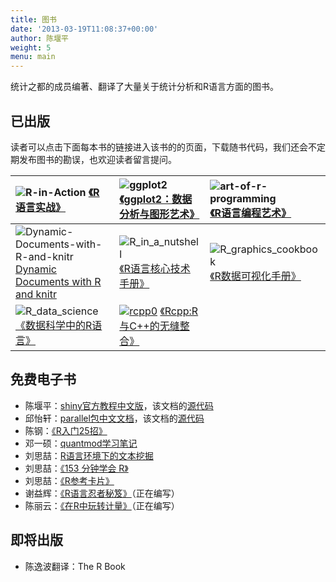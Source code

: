```yaml
---
title: 图书
date: '2013-03-19T11:08:37+00:00'
author: 陈堰平
weight: 5
menu: main
---
```



统计之都的成员编著、翻译了大量关于统计分析和R语言方面的图书。

## 已出版

读者可以点击下面每本书的链接进入该书的的页面，下载随书代码，我们还会不定期发布图书的勘误，也欢迎读者留言提问。

|![R-in-Action](https://cos.name/wp-content/uploads/2013/03/r-in-action-small.jpg) [《R语言实战》](/2013/03/r-in-action/ "《R语言实战》")                                                                                                           |![ggplot2](https://cos.name/wp-content/uploads/2013/05/ggplot2-212x300.jpg) [《ggplot2：数据分析与图形艺术》](/2013/05/ggplot2/ "《ggplot2：数据分析与图形艺术》")                                      |![art-of-r-programming](https://cos.name/wp-content/uploads/2013/05/art-of-r-small.jpg) [《R语言编程艺术》](/2013/05/the-art-r-programming/ "《R语言编程艺术》")                        |
|:--------------------------------------------------------------------------------------------------------------------------------------------------------------------------------------------------------------------------------------------------|:-------------------------------------------------------------------------------------------------------------------------------------------------------------------------------------------------------|:---------------------------------------------------------------------------------------------------------------------------------------------------------------------------------------|
|![Dynamic-Documents-with-R-and-knitr](http://images.tandf.co.uk/common/jackets/crclarge/978148220/9781482203530.jpg) [Dynamic Documents with R and knitr](http://www.crcpress.com/product/isbn/9781482203530 "Dynamic Documents with R and knitr") |![R_in_a_nutshell](https://cos.name/wp-content/uploads/2013/03/R_in_a_nutshell.jpg)[《R语言核心技术手册》](http://www.oreilly.com.cn/index.php?func=book&isbn=978-7-121-23786-7)                        |![R_graphics_cookbook](https://cos.name/wp-content/uploads/2013/03/R_graphics_cookbook.png) [《R数据可视化手册》](http://www.oreilly.com.cn/index.php?func=book&isbn=978-7-115-34227-0) |
|![R_data_science](https://cos.name/wp-content/uploads/2013/03/R_data_science.jpg) [《数据科学中的R语言》](/2015/07/years-as-a-data-scientist/ "Dynamic Documents with R and knitr")                                                                |[ ![rcpp0](https://cos.name/wp-content/uploads/2013/03/rcpp0.jpg)](https://cos.name/wp-content/uploads/2013/03/rcpp0.jpg) [《Rcpp:R与C++的无缝整合》](/2016/01/seamless-r-and-c-integration-with-rcpp/) |  

## 免费电子书

  * 陈堰平：[shiny官方教程中文版](http://yanping.me/shiny-tutorial/)，该文档的[源代码](https://github.com/yanping/shiny-tutorial)
  * 邱怡轩：[parallel包中文文档](https://github.com/yixuan/parallel-translation/blob/master/parallel_zh_CN.pdf?raw=true)，该文档的[源代码](https://github.com/yixuan/parallel-translation)
  * 陈钢：[《R入门25招》](http://gossipcoder.com/?tag=r%E5%85%A5%E9%97%A825%E6%8B%9B "R入门25招")
  * 邓一硕：[quantmod学习笔记](https://github.com/dengyishuo/dengyishuo.github.com/tree/master/RFinance)
  * 刘思喆：[R语言环境下的文本挖掘](http://www.bjt.name/upload/pdf/Text%20Mining%20in%20R.pdf)
  * 刘思喆：[《153 分钟学会 R》](http://cran.r-project.org/doc/contrib/Liu-FAQ.pdf "153 分钟学会 R")
  * 刘思喆：[《R参考卡片》](http://cran.r-project.org/doc/contrib/Liu-R-refcard.pdf "R参考卡片")
  * 谢益辉：[《R语言忍者秘笈》](https://github.com/yihui/r-ninja "R语言忍者秘笈")（正在编写）
  * 陈丽云：[《在R中玩转计量》](https://github.com/cloudly/Play-Econometrics-with-R "在R中玩转计量")（正在编写）

## 即将出版

  * 陈逸波翻译：The R Book
